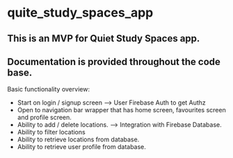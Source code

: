 # quite_study_spaces_app

## This is an MVP for Quiet Study Spaces app.
## Documentation is provided throughout the code base.

Basic functionality overview:
- Start on login / signup screen --> User Firebase Auth to get Authz
- Open to navigation bar wrapper that has home screen, favourites screen and profile screen.
- Ability to add / delete locations. --> Integration with Firebase Database.
- Ability to filter locations
- Ability to retrieve locations from database.
- Ability to retrieve user profile from database.
